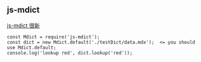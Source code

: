 

## js-mdict

[js-mdict 很新](https://github.com/terasum/js-mdict/issues/67)

```
const Mdict = require('js-mdict');
const dict = new Mdict.default('./testDict/data.mdx');  <= you should use Mdict.default;
console.log('lookup red', dict.lookup('red'));
```

